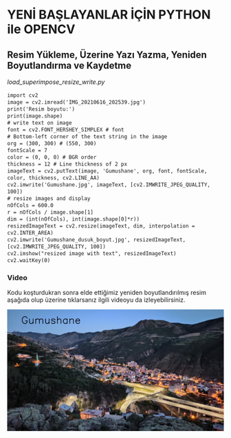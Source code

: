 # YENİ BAŞLAYANLAR İÇİN PYTHON ile OPENCV
## Resim Yükleme, Üzerine Yazı Yazma, Yeniden Boyutlandırma ve Kaydetme
*load_superimpose_resize_write.py*
```
import cv2
image = cv2.imread('IMG_20210616_202539.jpg')
print('Resim boyutu:')
print(image.shape)
# write text on image
font = cv2.FONT_HERSHEY_SIMPLEX # font
# Bottom-left corner of the text string in the image
org = (300, 300) # (550, 300) 
fontScale = 7
color = (0, 0, 0) # BGR order
thickness = 12 # Line thickness of 2 px
imageText = cv2.putText(image, 'Gumushane', org, font, fontScale, color, thickness, cv2.LINE_AA)
cv2.imwrite('Gumushane.jpg', imageText, [cv2.IMWRITE_JPEG_QUALITY, 100])
# resize images and display
nOfCols = 600.0
r = nOfCols / image.shape[1]
dim = (int(nOfCols), int(image.shape[0]*r))
resizedImageText = cv2.resize(imageText, dim, interpolation = cv2.INTER_AREA)
cv2.imwrite('Gumushane_dusuk_boyut.jpg', resizedImageText, [cv2.IMWRITE_JPEG_QUALITY, 100])
cv2.imshow("resized image with text", resizedImageText)
cv2.waitKey(0)
```
### Video
Kodu koşturdukran sonra elde ettiğimiz yeniden boyutlandırılmış resim aşağıda olup üzerine tıklarsanız ilgili videoyu da izleyebilirsiniz.

[![IMAGE ALT TEXT HERE](figure/Gumushane_dusuk_boyut.jpg)](https://www.youtube.com/watch?v=-OiJgg3pnYI)
